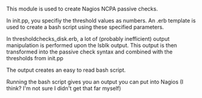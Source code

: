 This module is used to create Nagios NCPA passive checks.

In init.pp, you specifiy the threshold values as numbers. An .erb template is used to create a bash script using these specified parameters.

In thresholdchecks_disk.erb, a lot of (probably inefficient) output manipulation is performed upon the lsblk output.
This output is then transformed into the passive check syntax and combined with the thresholds from init.pp

The output creates an easy to read bash script.

Running the bash script gives you an output you can put into Nagios (I think? I'm not sure I didn't get that far myself)
